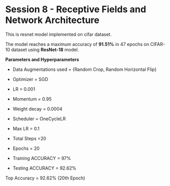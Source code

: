 # Session 8 - Receptive Fields and Network Architecture

This is resnet model implemented on cifar dataset. 

The model reaches a maximum accuracy of **91.51%** in 47 epochs on CIFAR-10 dataset using **ResNet-18** model.

**Parameters and Hyperparameters**

- Data Augmentations used = {Random Crop, Random Horizontal Flip}

- Optimizer = SGD

- LR = 0.001

- Momentum = 0.95

- Weight decay = 0.0004

- Scheduler = OneCycleLR

- Max LR = 0.1

- Total Steps =20

- Epochs = 20

- Training ACCURACY = 97%

- Testing ACCURACY = 92.62%


Top Accuracy = 92.62% (20th Epoch) 
